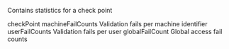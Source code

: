 Contains statistics for a check point 

checkPoint				<ASCheckPoint>
machineFailCounts		<Dictionary>		Validation fails per machine identifier
userFailCounts			<Dictionary>		Validation fails per user
globalFailCount			<SmallInteger>		Global access fail counts